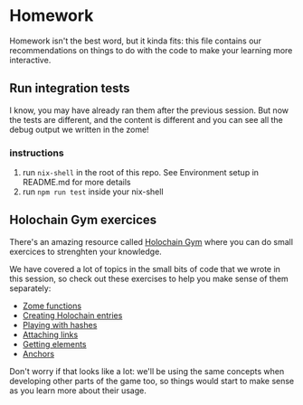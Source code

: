 # Homework

Homework isn't the best word, but it kinda fits: this file contains our recommendations on things to do with the code to make your learning more interactive.

## Run integration tests

I know, you may have already ran them after the previous session. But now the tests are different, and the content is different and you can see all the debug output we written in the zome!

### instructions

1. run `nix-shell` in the root of this repo. See Environment setup in README.md for more details
2. run `npm run test` inside your nix-shell

## Holochain Gym exercices

There's an amazing resource called [Holochain Gym](https://holochain-gym.github.io/) where you can do small exercices to strenghten your knowledge.

We have covered a lot of topics in the small bits of code that we wrote in this session, so check out these exercises to help you make sense of them separately:
- [Zome functions](https://holochain-gym.github.io/developers/basic/zome-functions/)
- [Creating Holochain entries](https://holochain-gym.github.io/developers/basic/entries/)
- [Playing with hashes](https://holochain-gym.github.io/developers/basic/hashes/)
- [Attaching links](https://holochain-gym.github.io/developers/basic/links/)
- [Getting elements](https://holochain-gym.github.io/developers/basic/elements/#demo)
- [Anchors](https://holochain-gym.github.io/developers/intermediate/anchors/)

Don't worry if that looks like a lot: we'll be using the same concepts when developing other parts of the game too, so things would start to make sense as you learn more about their usage.
